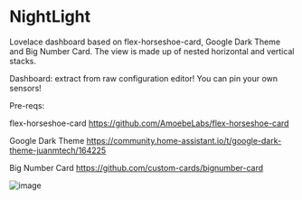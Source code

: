# NightLight
Lovelace dashboard based on flex-horseshoe-card, Google Dark Theme and Big Number Card. The view is made up of nested horizontal and vertical stacks. 

Dashboard: extract from raw configuration editor! You can pin your own sensors! 

Pre-reqs: 

flex-horseshoe-card https://github.com/AmoebeLabs/flex-horseshoe-card

Google Dark Theme https://community.home-assistant.io/t/google-dark-theme-juanmtech/164225

Big Number Card https://github.com/custom-cards/bignumber-card

![image](https://github.com/atifqdr/NightLight/assets/36209884/011a2d35-2cdd-4bb5-b7e9-cc95b25d8e54)
